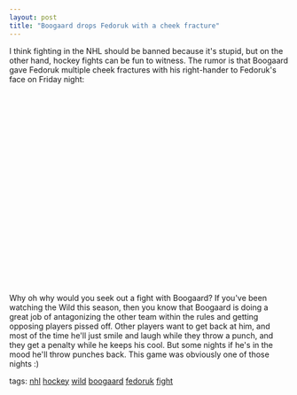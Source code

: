 ```yaml
---
layout: post
title: "Boogaard drops Fedoruk with a cheek fracture"
---
```


<p>I think fighting in the NHL should be banned because it's stupid, but on the other hand, hockey fights can be fun to witness. The rumor is that Boogaard gave Fedoruk multiple cheek fractures with his right-hander to Fedoruk's face on Friday night:</p>
<object height="350" width="425">
<param name="movie" value="http://www.youtube.com/v/-vp5ETFvwos" />
<param name="wmode" value="transparent" /> 
<embed src="http://www.youtube.com/v/-vp5ETFvwos" type="application/x-shockwave-flash" wmode="transparent" width="425" height="350"></embed></object> 
<p>Why oh why would you seek out a fight with Boogaard? If you've been watching the Wild this season, then you know that Boogaard is doing a great job of antagonizing the other team within the rules and getting opposing players pissed off. Other players want to get back at him, and most of the time he'll just smile and laugh while they throw a punch, and they get a penalty while he keeps his cool. But some nights if he's in the mood he'll throw punches back. This game was obviously one of those nights :)</p>
  
<p class="tags">tags: <a href="http://technorati.com/tag/nhl" target="_blank" rel="tag">nhl</a> <a href="http://technorati.com/tag/hockey" target="_blank" rel="tag">hockey</a> <a href="http://technorati.com/tag/wild" target="_blank" rel="tag">wild</a> <a href="http://technorati.com/tag/boogaard" target="_blank" rel="tag">boogaard</a> <a href="http://technorati.com/tag/fedoruk" target="_blank" rel="tag">fedoruk</a> <a href="http://technorati.com/tag/fight" target="_blank" rel="tag">fight</a>  </p>
 
